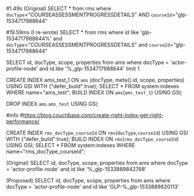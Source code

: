 #1.49s (Original)
SELECT * from rms 
where `docType`="COURSEASSESSMENTPROGRESSDETAILS" 
AND `courseId`="glp-1534717988644"

#19.59ms (I re-wrote)
SELECT * from rms 
where id like 'glp-1534717988644%'
      and `docType`="COURSEASSESSMENTPROGRESSDETAILS" 
      and `courseId`="glp-1534717988644"


SELECT id, docType, scope, properties from ams where 
docType = 'actor-profile-node' and id like '%_glp-1534717988644' limit 1


CREATE INDEX ams_test_1 ON `ams` (docType, meta().id, scope, properties) USING GSI
WITH {"defer_build":true};
SELECT * FROM system:indexes WHERE name="ams_test";
BUILD INDEX ON `ams`(`ams_test_1`) USING GSI;

DROP INDEX `ams`.`ams_test` USING GSI;

#info
#https://blog.couchbase.com/create-right-index-get-right-performance/

CREATE INDEX `rms_docType_courseId` ON `rms`(`docType`,`courseId`) USING GSI
WITH {"defer_build":true};
BUILD INDEX ON `rms`(`rms_docType_courseId`) USING GSI;
SELECT * FROM system:indexes WHERE name="rms_docType_courseId";

(Original)
SELECT id, docType, scope, properties 
from ams where docType = 'actor-profile-node' 
and id like ‘%_glp-1533889842768'

(Proposed)
SELECT id, docType, scope, properties 
from ams where docType = 'actor-profile-node' 
and id like 'GLP-%_glp-1533889820113'
